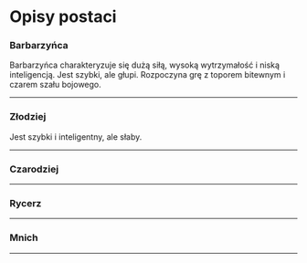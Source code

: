 # Opisy postaci

### Barbarzyńca
Barbarzyńca charakteryzuje się dużą siłą, wysoką wytrzymałość i niską inteligencją. Jest szybki, ale głupi. Rozpoczyna grę z toporem bitewnym i czarem szału bojowego.

---

### Złodziej
Jest szybki i inteligentny, ale słaby. 

---

### Czarodziej

---

### Rycerz

---

### Mnich


---

